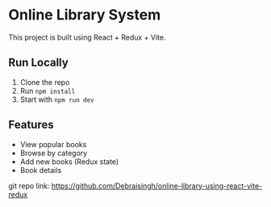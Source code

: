 # Online Library System

This project is built using React + Redux + Vite.

## Run Locally

1. Clone the repo
2. Run `npm install`
3. Start with `npm run dev`

## Features

- View popular books
- Browse by category
- Add new books (Redux state)
- Book details

git repo link:
https://github.com/Debrajsingh/online-library-using-react-vite-redux
